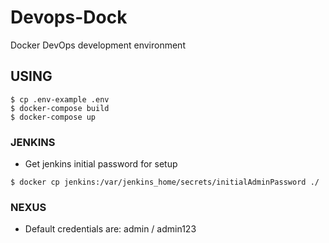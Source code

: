 # Devops-Dock

Docker DevOps development environment

## USING

```
$ cp .env-example .env
$ docker-compose build
$ docker-compose up 
```

### JENKINS

* Get jenkins initial password for setup

```
$ docker cp jenkins:/var/jenkins_home/secrets/initialAdminPassword ./
```

### NEXUS

* Default credentials are: admin / admin123
